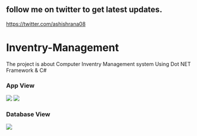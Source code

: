 ## follow me on twitter to get latest updates.
https://twitter.com/ashishrana08


# Inventry-Management
The project is about Computer Inventry Management system 
Using Dot NET Framework & C#

### App View
![](https://github.com/ashishrana080699/Inventry-Management/blob/master/Screenshot.png)
![](https://github.com/ashishrana080699/Inventry-Management/blob/master/Screenshot%20(1).png)

### Database View 
![](https://github.com/ashishrana080699/Inventry-Management/blob/master/Screenshot%20(2).png)
